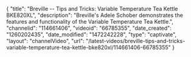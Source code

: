 {
    "title": "Breville -- Tips and Tricks: Variable Temperature Tea Kettle BKE820XL",
    "description": "Breville's Adele Schober demonstrates the features and functionality of the Variable Temperature Tea Kettle.",
    "channelid": "114661406",
    "videoid": "66785355",
    "date_created": "1260202435",
    "date_modified": "1472242228",
    "type": "captivate",
    "layout": "channelVideo",
    "url": "\/latest-videos\/breville-tips-and-tricks-variable-temperature-tea-kettle-bke820xl\/114661406-66785355"
}